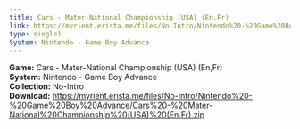 ```yaml
---
title: Cars - Mater-National Championship (USA) (En,Fr)
link: https://myrient.erista.me/files/No-Intro/Nintendo%20-%20Game%20Boy%20Advance/Cars%20-%20Mater-National%20Championship%20(USA)%20(En,Fr).zip
type: single1
System: Nintendo - Game Boy Advance
---
```

<b>Game:</b> Cars - Mater-National Championship (USA) (En,Fr)<br>
<b>System:</b> Nintendo - Game Boy Advance<br>
<b>Collection:</b> No-Intro<br>
<b>Download:</b> https://myrient.erista.me/files/No-Intro/Nintendo%20-%20Game%20Boy%20Advance/Cars%20-%20Mater-National%20Championship%20(USA)%20(En,Fr).zip